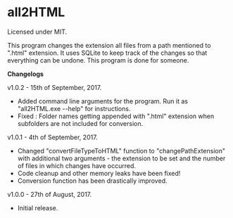 # all2HTML

Licensed under MIT.

This program changes the extension all files from a path mentioned to ".html" extension. It uses SQLite to keep track of the changes so that everything can be undone. This program is done for someone.

**Changelogs**

v1.0.2 - 15th of September, 2017.

- Added command line arguments for the program. Run it as "all2HTML.exe --help" for instructions.
- Fixed : Folder names getting appended with ".html" extension when subfolders are not included for conversion.

v1.0.1 - 4th of September, 2017.

- Changed "convertFileTypeToHTML" function to "changePathExtension" with additional two arguments - the extension to be set and the number of files in which changes have occurred.
- Code cleanup and other memory leaks have been fixed!
- Conversion function has been drastically improved.

v1.0.0 - 27th of August, 2017.

- Initial release.
